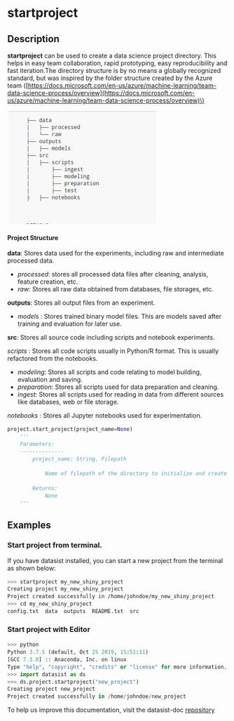 # startproject

## Description

**startproject** can be used to create a data science project directory. This helps in easy team collaboration, rapid prototyping, easy reproducibility and fast iteration.The directory structure is by no means a globally recognized standard, but was inspired by the folder structure created by the Azure team \([https://docs.microsoft.com/en-us/azure/machine-learning/team-data-science-process/overview](https://docs.microsoft.com/en-us/azure/machine-learning/team-data-science-process/overview)\) 

![](../../.gitbook/assets/image%20%281%29%20%281%29.png)

#### Project Structure

**data**: Stores data used for the experiments, including raw and intermediate processed data.

* _processed_: stores all processed data files after cleaning, analysis, feature creation, etc.
* _raw_: Stores all raw data obtained from databases, file storages, etc.

**outputs**: Stores all output files from an experiment.

* _models_ : Stores trained binary model files. This are models saved after training and evaluation for later use.

**src**: Stores all source code including scripts and notebook experiments.

_scripts_ : Stores all code scripts usually in Python/R format. This is   usually refactored from the notebooks.

* _modeling_: Stores all scripts and code relating to model building, evaluation and saving.
* _preparation_: Stores all scripts used for data preparation and cleaning.
* _ingest_: Stores all scripts used for reading in data from different sources like databases, web or file storage.

_notebooks_ : Stores all Jupyter notebooks used for experimentation.

```python
project.start_project(project_name=None)
    ''' 
    Parameters:
    --------------
        project_name: String, Filepath
        
            Name of filepath of the directory to initialize and create folders.
            
        Returns:
            None
    '''
```

## Examples

### Start project from terminal. 

If you have datasist installed, you can start a new project from the terminal as shown below:

```bash
>>> startproject my_new_shiny_project
Creating project my_new_shiny_project
Project created successfully in /home/johndoe/my_new_shiny_project
>>> cd my_new_shiny_project
config.txt  data  outputs  README.txt  src


```

### Start project with Editor

```python
>>> python
Python 3.7.5 (default, Oct 25 2019, 15:51:11) 
[GCC 7.3.0] :: Anaconda, Inc. on linux
Type "help", "copyright", "credits" or "license" for more information.
>>> import datasist as ds
>>> ds.project.startproject("new_project")
Creating project new_project
Project created successfully in /home/johndoe/new_project

```



To help us improve this documentation, visit the datasist-doc [repository](https://github.com/risenW/datasist-doc) 

